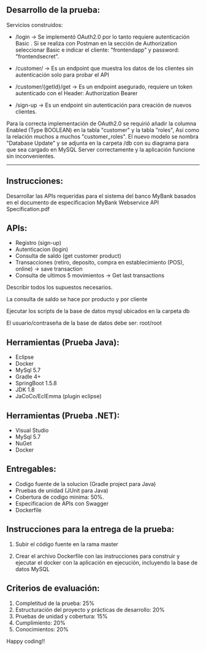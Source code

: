 Desarrollo de la prueba:
----------------

Servicios construidos: 

- /login -> Se implementó OAuth2.0 por lo tanto requiere autenticación Basic <token>. Si se realiza con Postman en la sección de Authorization seleccionar Basic e indicar el cliente: "frontendapp" y password: "frontendsecret".
 
- /customer/  -> Es un endpoint que muestra los datos de los clientes sin autenticación solo para probar el API

- /customer/{getId}/get  -> Es un endpoint asegurado, requiere un token autenticado con el Header: Authorization Bearer <token>
 
- /sign-up -> Es un endpoint sin autenticación para creación de nuevos clientes.


Para la correcta implementación de OAuth2.0 se requirió añadir la columna Enabled (Type BOOLEAN) en la tabla "customer" y la tabla "roles", Así como la relación muchos a muchos "customer_roles". El nuevo modelo se nombra "Database Update" y se adjunta en la carpeta /db con su diagrama para que sea cargado en MySQL Server correctamente y la aplicación funcione sin inconvenientes.

--------------------------------


Instrucciones:
----------------
Desarrollar las APIs requeridas para el sistema del banco MyBank basados en el documento de especificacion MyBank Webservice API Specification.pdf

APIs:
---------------
 - Registro (sign-up) 
 - Autenticacion (login)
 - Consulta de saldo (get customer product)
 - Transacciones (retiro, deposito, compra en establecimiento (POS), online) -> save transaction
 - Consulta de ultimos 5 movimientos -> Get last transactions

Describir todos los supuestos necesarios.

La consulta de saldo se hace por producto y por cliente

Ejecutar los scripts de la base de datos mysql ubicados en la carpeta db

El usuario/contraseña de la base de datos debe ser: root/root

Herramientas (Prueba Java):
---------------
- Eclipse
- Docker
- MySql 5.7
- Gradle 4+
- SpringBoot 1.5.8
- JDK 1.8
- JaCoCo/EclEmma (plugin eclipse)

Herramientas (Prueba .NET):
---------------
- Visual Studio
- MySql 5.7
- NuGet
- Docker

Entregables:
---------------
- Codigo fuente de la solucion (Gradle project para Java)
- Pruebas de unidad (JUnit para Java)
- Cobertura de codigo minima: 50%.
- Especificacion de APIs con Swagger
- Dockerfile

Instrucciones para la entrega de la prueba:
--------------------
1. Subir el código fuente en la rama master

2. Crear el archivo Dockerfile con las instrucciones para construir y ejecutar el docker con la aplicación en ejecución, incluyendo la base de datos MySQL


Criterios de evaluación:
-----------------------
1. Completitud de la prueba: 25%
2. Estructuración del proyecto y prácticas de desarrollo: 20%
3. Pruebas de unidad y cobertura: 15%
4. Cumplimiento: 20%
5. Conocimientos: 20%

Happy coding!!

